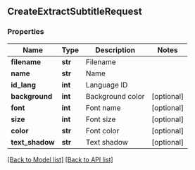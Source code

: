 ## CreateExtractSubtitleRequest

### Properties
Name | Type | Description | Notes
------------ | ------------- | ------------- | -------------
**filename** | **str** | Filename | 
**name** | **str** | Name | 
**id_lang** | **int** | Language ID | 
**background** | **int** | Background color | [optional] 
**font** | **int** | Font name | [optional] 
**size** | **int** | Font size | [optional] 
**color** | **str** | Font color | [optional] 
**text_shadow** | **str** | Text shadow | [optional] 

[[Back to Model list]](#documentation-for-models) [[Back to API list]](#documentation-for-api-endpoints)



